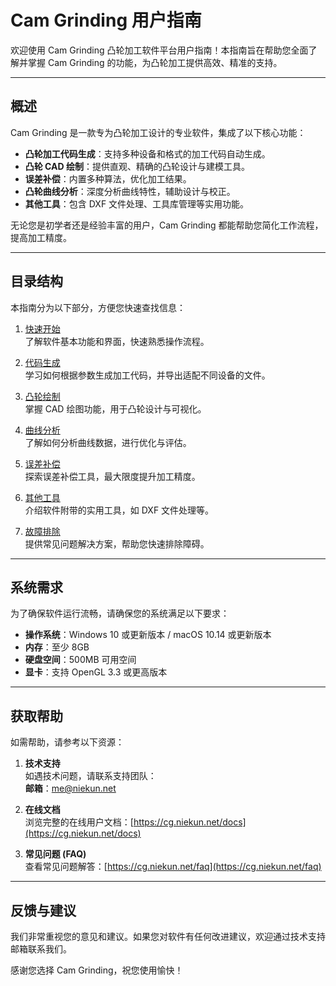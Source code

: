 # Cam Grinding 用户指南

欢迎使用 Cam Grinding 凸轮加工软件平台用户指南！本指南旨在帮助您全面了解并掌握 Cam Grinding 的功能，为凸轮加工提供高效、精准的支持。

---

## 概述

Cam Grinding 是一款专为凸轮加工设计的专业软件，集成了以下核心功能：
- **凸轮加工代码生成**：支持多种设备和格式的加工代码自动生成。
- **凸轮 CAD 绘制**：提供直观、精确的凸轮设计与建模工具。
- **误差补偿**：内置多种算法，优化加工结果。
- **凸轮曲线分析**：深度分析曲线特性，辅助设计与校正。
- **其他工具**：包含 DXF 文件处理、工具库管理等实用功能。

无论您是初学者还是经验丰富的用户，Cam Grinding 都能帮助您简化工作流程，提高加工精度。

---

## 目录结构

本指南分为以下部分，方便您快速查找信息：

1. [快速开始](getting_started/README.md)  
   了解软件基本功能和界面，快速熟悉操作流程。

2. [代码生成](generation/README.md)  
   学习如何根据参数生成加工代码，并导出适配不同设备的文件。

3. [凸轮绘制](cam_drawing/README.md)  
   掌握 CAD 绘图功能，用于凸轮设计与可视化。

4. [曲线分析](cam_analysis/README.md)  
   了解如何分析曲线数据，进行优化与评估。

5. [误差补偿](deviation/README.md)  
   探索误差补偿工具，最大限度提升加工精度。

6. [其他工具](dxf_tools/README.md)  
   介绍软件附带的实用工具，如 DXF 文件处理等。

7. [故障排除](troubleshooting/README.md)  
   提供常见问题解决方案，帮助您快速排除障碍。

---

## 系统需求

为了确保软件运行流畅，请确保您的系统满足以下要求：
- **操作系统**：Windows 10 或更新版本 / macOS 10.14 或更新版本
- **内存**：至少 8GB
- **硬盘空间**：500MB 可用空间
- **显卡**：支持 OpenGL 3.3 或更高版本

---

## 获取帮助

如需帮助，请参考以下资源：

1. **技术支持**  
   如遇技术问题，请联系支持团队：  
   **邮箱**：[me@niekun.net](mailto:me@niekun.net)

2. **在线文档**  
   浏览完整的在线用户文档：[https://cg.niekun.net/docs](https://cg.niekun.net/docs)

3. **常见问题 (FAQ)**  
   查看常见问题解答：[https://cg.niekun.net/faq](https://cg.niekun.net/faq)

---

## 反馈与建议

我们非常重视您的意见和建议。如果您对软件有任何改进建议，欢迎通过技术支持邮箱联系我们。

感谢您选择 Cam Grinding，祝您使用愉快！
